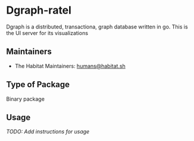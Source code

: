 # Dgraph-ratel

Dgraph is a distributed, transactiona, graph database written in go. This is the UI server for its visualizations

## Maintainers

* The Habitat Maintainers: <humans@habitat.sh>

## Type of Package

Binary package

## Usage

*TODO: Add instructions for usage*
